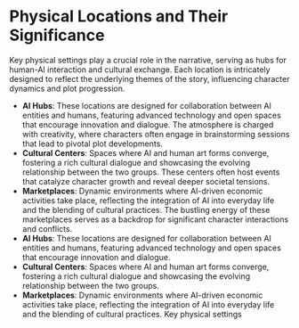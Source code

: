 # Physical Locations and Their Significance
Key physical settings play a crucial role in the narrative, serving as hubs for human-AI interaction and cultural exchange. Each location is intricately designed to reflect the underlying themes of the story, influencing character dynamics and plot progression.
- **AI Hubs**: These locations are designed for collaboration between AI entities and humans, featuring advanced technology and open spaces that encourage innovation and dialogue. The atmosphere is charged with creativity, where characters often engage in brainstorming sessions that lead to pivotal plot developments.
- **Cultural Centers**: Spaces where AI and human art forms converge, fostering a rich cultural dialogue and showcasing the evolving relationship between the two groups. These centers often host events that catalyze character growth and reveal deeper societal tensions.
- **Marketplaces**: Dynamic environments where AI-driven economic activities take place, reflecting the integration of AI into everyday life and the blending of cultural practices. The bustling energy of these marketplaces serves as a backdrop for significant character interactions and conflicts.
- **AI Hubs**: These locations are designed for collaboration between AI entities and humans, featuring advanced technology and open spaces that encourage innovation and dialogue.
- **Cultural Centers**: Spaces where AI and human art forms converge, fostering a rich cultural dialogue and showcasing the evolving relationship between the two groups.
- **Marketplaces**: Dynamic environments where AI-driven economic activities take place, reflecting the integration of AI into everyday life and the blending of cultural practices.
Key physical settings

```
